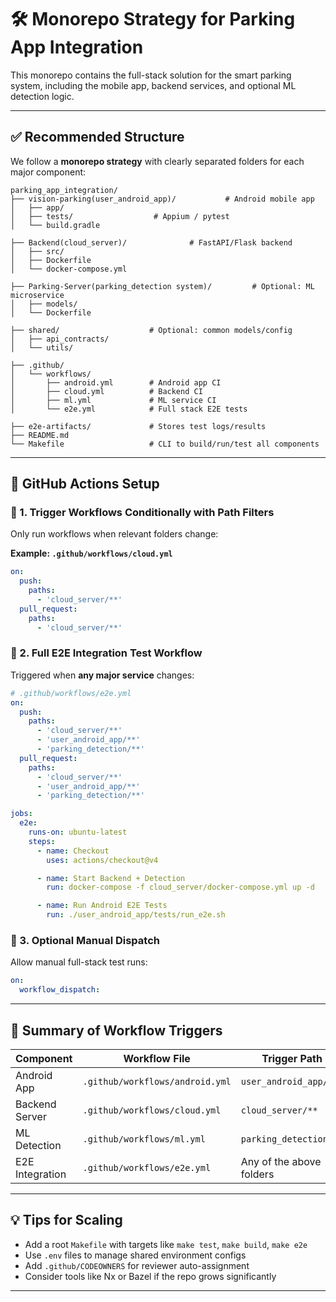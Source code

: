 
# 🛠️ Monorepo Strategy for Parking App Integration

This monorepo contains the full-stack solution for the smart parking system, including the mobile app, backend services, and optional ML detection logic.

---

## ✅ Recommended Structure

We follow a **monorepo strategy** with clearly separated folders for each major component:

```
parking_app_integration/
├── vision-parking(user_android_app)/           # Android mobile app
│   ├── app/
│   ├── tests/                  # Appium / pytest
│   └── build.gradle

├── Backend(cloud_server)/              # FastAPI/Flask backend
│   ├── src/
│   ├── Dockerfile
│   └── docker-compose.yml

├── Parking-Server(parking_detection system)/         # Optional: ML microservice
│   ├── models/
│   └── Dockerfile

├── shared/                    # Optional: common models/config
│   ├── api_contracts/
│   └── utils/

├── .github/
│   └── workflows/
│       ├── android.yml        # Android app CI
│       ├── cloud.yml          # Backend CI
│       ├── ml.yml             # ML service CI
│       └── e2e.yml            # Full stack E2E tests

├── e2e-artifacts/             # Stores test logs/results
├── README.md
└── Makefile                   # CLI to build/run/test all components
```

---

## 🤖 GitHub Actions Setup

### 🎯 1. Trigger Workflows Conditionally with Path Filters

Only run workflows when relevant folders change:

**Example: `.github/workflows/cloud.yml`**
```yaml
on:
  push:
    paths:
      - 'cloud_server/**'
  pull_request:
    paths:
      - 'cloud_server/**'
```

### 🧪 2. Full E2E Integration Test Workflow

Triggered when **any major service** changes:

```yaml
# .github/workflows/e2e.yml
on:
  push:
    paths:
      - 'cloud_server/**'
      - 'user_android_app/**'
      - 'parking_detection/**'
  pull_request:
    paths:
      - 'cloud_server/**'
      - 'user_android_app/**'
      - 'parking_detection/**'

jobs:
  e2e:
    runs-on: ubuntu-latest
    steps:
      - name: Checkout
        uses: actions/checkout@v4

      - name: Start Backend + Detection
        run: docker-compose -f cloud_server/docker-compose.yml up -d

      - name: Run Android E2E Tests
        run: ./user_android_app/tests/run_e2e.sh
```

### 🧩 3. Optional Manual Dispatch

Allow manual full-stack test runs:

```yaml
on:
  workflow_dispatch:
```

---

## 🔁 Summary of Workflow Triggers

| Component           | Workflow File                 | Trigger Path                     |
|---------------------|-------------------------------|----------------------------------|
| Android App         | `.github/workflows/android.yml` | `user_android_app/**`            |
| Backend Server      | `.github/workflows/cloud.yml`   | `cloud_server/**`                |
| ML Detection        | `.github/workflows/ml.yml`      | `parking_detection/**`           |
| E2E Integration     | `.github/workflows/e2e.yml`     | Any of the above folders         |

---

## 💡 Tips for Scaling

- Add a root `Makefile` with targets like `make test`, `make build`, `make e2e`
- Use `.env` files to manage shared environment configs
- Add `.github/CODEOWNERS` for reviewer auto-assignment
- Consider tools like Nx or Bazel if the repo grows significantly

---


